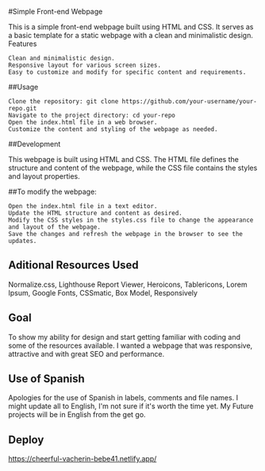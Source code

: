 #Simple Front-end Webpage

This is a simple front-end webpage built using HTML and CSS. It serves as a basic template for a static webpage with a clean and minimalistic design.
Features

    Clean and minimalistic design.
    Responsive layout for various screen sizes.
    Easy to customize and modify for specific content and requirements.

##Usage 

    Clone the repository: git clone https://github.com/your-username/your-repo.git
    Navigate to the project directory: cd your-repo
    Open the index.html file in a web browser.
    Customize the content and styling of the webpage as needed.

##Development

This webpage is built using HTML and CSS. The HTML file defines the structure and content of the webpage, while the CSS file contains the styles and layout properties.

##To modify the webpage:

    Open the index.html file in a text editor.
    Update the HTML structure and content as desired.
    Modify the CSS styles in the styles.css file to change the appearance and layout of the webpage.
    Save the changes and refresh the webpage in the browser to see the updates.

## Aditional Resources Used
 Normalize.css,
 Lighthouse Report Viewer,
 Heroicons,
 Tablericons,
 Lorem Ipsum,
 Google Fonts,
 CSSmatic,
 Box Model,
 Responsively

## Goal
To show my ability for design and start getting familiar with coding and some of the resources available. I wanted a webpage that was responsive, attractive and with  great SEO and performance.

## Use of Spanish
 Apologies for the use of Spanish in labels, comments and file names. I might update all to English, I'm not sure if it's worth the time yet. 
 My Future projects will be in English from the get go.

## Deploy
 https://cheerful-vacherin-bebe41.netlify.app/

